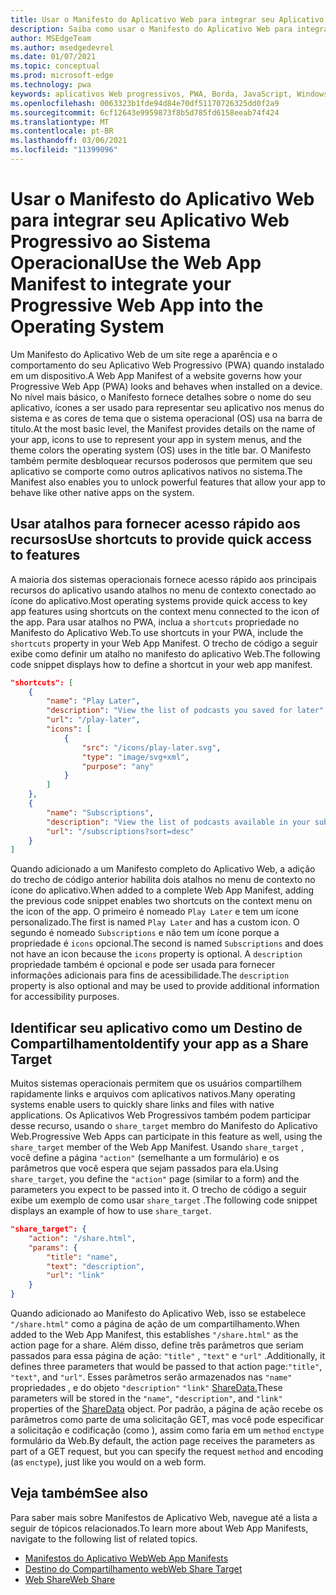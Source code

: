 ```yaml
---
title: Usar o Manifesto do Aplicativo Web para integrar seu Aplicativo Web Progressivo ao Sistema Operacional
description: Saiba como usar o Manifesto do Aplicativo Web para integrar seu Aplicativo Web Progressivo ao sistema operacional.
author: MSEdgeTeam
ms.author: msedgedevrel
ms.date: 01/07/2021
ms.topic: conceptual
ms.prod: microsoft-edge
ms.technology: pwa
keywords: aplicativos Web progressivos, PWA, Borda, JavaScript, Windows, UWP, Microsoft Store
ms.openlocfilehash: 0063323b1fde94d84e70df51170726325dd0f2a9
ms.sourcegitcommit: 6cf12643e9959873f8b5d785fd6158eeab74f424
ms.translationtype: MT
ms.contentlocale: pt-BR
ms.lasthandoff: 03/06/2021
ms.locfileid: "11399096"
---
```

# <a name="use-the-web-app-manifest-to-integrate-your-progressive-web-app-into-the-operating-system"></a><span data-ttu-id="79a48-104">Usar o Manifesto do Aplicativo Web para integrar seu Aplicativo Web Progressivo ao Sistema Operacional</span><span class="sxs-lookup"><span data-stu-id="79a48-104">Use the Web App Manifest to integrate your Progressive Web App into the Operating System</span></span>

<span data-ttu-id="79a48-105">Um Manifesto do Aplicativo Web de um site rege a aparência e o comportamento do seu Aplicativo Web Progressivo \(PWA\) quando instalado em um dispositivo.</span><span class="sxs-lookup"><span data-stu-id="79a48-105">A Web App Manifest of a website governs how your Progressive Web App \(PWA\) looks and behaves when installed on a device.</span></span>  <span data-ttu-id="79a48-106">No nível mais básico, o Manifesto fornece detalhes sobre o nome do seu aplicativo, ícones a ser usado para representar seu aplicativo nos menus do sistema e as cores de tema que o sistema operacional \(OS\) usa na barra de título.</span><span class="sxs-lookup"><span data-stu-id="79a48-106">At the most basic level, the Manifest provides details on the name of your app, icons to use to represent your app in system menus, and the theme colors the operating system \(OS\) uses in the title bar.</span></span>  <span data-ttu-id="79a48-107">O Manifesto também permite desbloquear recursos poderosos que permitem que seu aplicativo se comporte como outros aplicativos nativos no sistema.</span><span class="sxs-lookup"><span data-stu-id="79a48-107">The Manifest also enables you to unlock powerful features that allow your app to behave like other native apps on the system.</span></span>  

## <a name="use-shortcuts-to-provide-quick-access-to-features"></a><span data-ttu-id="79a48-108">Usar atalhos para fornecer acesso rápido aos recursos</span><span class="sxs-lookup"><span data-stu-id="79a48-108">Use shortcuts to provide quick access to features</span></span>  

<span data-ttu-id="79a48-109">A maioria dos sistemas operacionais fornece acesso rápido aos principais recursos do aplicativo usando atalhos no menu de contexto conectado ao ícone do aplicativo.</span><span class="sxs-lookup"><span data-stu-id="79a48-109">Most operating systems provide quick access to key app features using shortcuts on the context menu connected to the icon of the app.</span></span>  <span data-ttu-id="79a48-110">Para usar atalhos no PWA, inclua a `shortcuts` propriedade no Manifesto do Aplicativo Web.</span><span class="sxs-lookup"><span data-stu-id="79a48-110">To use shortcuts in your PWA, include the `shortcuts` property in your Web App Manifest.</span></span>  <span data-ttu-id="79a48-111">O trecho de código a seguir exibe como definir um atalho no manifesto do aplicativo Web.</span><span class="sxs-lookup"><span data-stu-id="79a48-111">The following code snippet displays how to define a shortcut in your web app manifest.</span></span>  

```json
"shortcuts": [
    {
        "name": "Play Later",
        "description": "View the list of podcasts you saved for later",
        "url": "/play-later",
        "icons": [
            {
                "src": "/icons/play-later.svg",
                "type": "image/svg+xml",
                "purpose": "any"
            }
        ]
    },
    {
        "name": "Subscriptions",
        "description": "View the list of podcasts available in your subscription",
        "url": "/subscriptions?sort=desc"
    }
]
```  

<span data-ttu-id="79a48-112">Quando adicionado a um Manifesto completo do Aplicativo Web, a adição do trecho de código anterior habilita dois atalhos no menu de contexto no ícone do aplicativo.</span><span class="sxs-lookup"><span data-stu-id="79a48-112">When added to a complete Web App Manifest, adding the previous code snippet enables two shortcuts on the context menu on the icon of the app.</span></span>  <span data-ttu-id="79a48-113">O primeiro é nomeado `Play Later` e tem um ícone personalizado.</span><span class="sxs-lookup"><span data-stu-id="79a48-113">The first is named `Play Later` and has a custom icon.</span></span>  <span data-ttu-id="79a48-114">O segundo é nomeado `Subscriptions` e não tem um ícone porque a propriedade é `icons` opcional.</span><span class="sxs-lookup"><span data-stu-id="79a48-114">The second is named `Subscriptions` and does not have an icon because the `icons` property is optional.</span></span>  <span data-ttu-id="79a48-115">A `description` propriedade também é opcional e pode ser usada para fornecer informações adicionais para fins de acessibilidade.</span><span class="sxs-lookup"><span data-stu-id="79a48-115">The `description` property is also optional and may be used to provide additional information for accessibility purposes.</span></span>  

## <a name="identify-your-app-as-a-share-target"></a><span data-ttu-id="79a48-116">Identificar seu aplicativo como um Destino de Compartilhamento</span><span class="sxs-lookup"><span data-stu-id="79a48-116">Identify your app as a Share Target</span></span>

<span data-ttu-id="79a48-117">Muitos sistemas operacionais permitem que os usuários compartilhem rapidamente links e arquivos com aplicativos nativos.</span><span class="sxs-lookup"><span data-stu-id="79a48-117">Many operating systems enable users to quickly share links and files with native applications.</span></span> <span data-ttu-id="79a48-118">Os Aplicativos Web Progressivos também podem participar desse recurso, usando o `share_target` membro do Manifesto do Aplicativo Web.</span><span class="sxs-lookup"><span data-stu-id="79a48-118">Progressive Web Apps can participate in this feature as well, using the `share_target` member of the Web App Manifest.</span></span>  <span data-ttu-id="79a48-119">Usando `share_target` , você define a página `"action"` \(semelhante a um formulário\) e os parâmetros que você espera que sejam passados para ela.</span><span class="sxs-lookup"><span data-stu-id="79a48-119">Using `share_target`, you define the `"action"` page \(similar to a form\) and the parameters you expect to be passed into it.</span></span>  <span data-ttu-id="79a48-120">O trecho de código a seguir exibe um exemplo de como usar `share_target` .</span><span class="sxs-lookup"><span data-stu-id="79a48-120">The following code snippet displays an example of how to use `share_target`.</span></span>

```json
"share_target": {
    "action": "/share.html",
    "params": {
        "title": "name",
        "text": "description",
        "url": "link"
    }
}
```

<span data-ttu-id="79a48-121">Quando adicionado ao Manifesto do Aplicativo Web, isso se estabelece `"/share.html"` como a página de ação de um compartilhamento.</span><span class="sxs-lookup"><span data-stu-id="79a48-121">When added to the Web App Manifest, this establishes `"/share.html"` as the action page for a share.</span></span> <span data-ttu-id="79a48-122">Além disso, define três parâmetros que seriam passados para essa página de ação: `"title"` , `"text"` e `"url"` .</span><span class="sxs-lookup"><span data-stu-id="79a48-122">Additionally, it defines three parameters that would be passed to that action page:`"title"`, `"text"`, and `"url"`.</span></span>  <span data-ttu-id="79a48-123">Esses parâmetros serão armazenados nas `"name"` propriedades , e do objeto `"description"` `"link"` [ShareData.][GitHubWicgWebShareDomSharedata]</span><span class="sxs-lookup"><span data-stu-id="79a48-123">These parameters will be stored in the `"name"`, `"description"`, and `"link"` properties of the [ShareData][GitHubWicgWebShareDomSharedata] object.</span></span>  <span data-ttu-id="79a48-124">Por padrão, a página de ação recebe os parâmetros como parte de uma solicitação GET, mas você pode especificar a solicitação e codificação \(como \), assim como faria em um `method` `enctype` formulário da Web.</span><span class="sxs-lookup"><span data-stu-id="79a48-124">By default, the action page receives the parameters as part of a GET request, but you can specify the request `method` and encoding \(as `enctype`\), just like you would on a web form.</span></span>

## <a name="see-also"></a><span data-ttu-id="79a48-125">Veja também</span><span class="sxs-lookup"><span data-stu-id="79a48-125">See also</span></span>  

<span data-ttu-id="79a48-126">Para saber mais sobre Manifestos de Aplicativo Web, navegue até a lista a seguir de tópicos relacionados.</span><span class="sxs-lookup"><span data-stu-id="79a48-126">To learn more about Web App Manifests, navigate to the following list of related topics.</span></span>  

*   [<span data-ttu-id="79a48-127">Manifestos do Aplicativo Web</span><span class="sxs-lookup"><span data-stu-id="79a48-127">Web App Manifests</span></span>][MDNWebAppManifests]  
*   [<span data-ttu-id="79a48-128">Destino do Compartilhamento web</span><span class="sxs-lookup"><span data-stu-id="79a48-128">Web Share Target</span></span>][GitHubWicgWebShareTarget]
*   [<span data-ttu-id="79a48-129">Web Share</span><span class="sxs-lookup"><span data-stu-id="79a48-129">Web Share</span></span>][GithubW3cWebShare]
    
<!-- links -->  

[MDNWebAppManifests]: https://developer.mozilla.org/docs/Web/Manifest "Manifestos do aplicativo Web | MDN"  

[GitHubWicgWebShareTarget]: https://wicg.github.io/web-share-target "Web Share Target API | WICG"
[GitHubWicgWebShareDomSharedata]: https://wicg.github.io/web-share#dom-sharedata "Dicionário ShareData - API do Web Share | WICG"  

[GithubW3cWebShare]: https://w3c.github.io/web-share/ "Api do Web Share | WICG"
